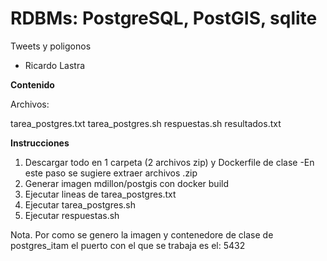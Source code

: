 # RDBMs: PostgreSQL, PostGIS, sqlite

Tweets y poligonos

* Ricardo Lastra 

**Contenido**

Archivos:

tarea_postgres.txt
tarea_postgres.sh
respuestas.sh
resultados.txt

**Instrucciones**

1. Descargar todo en 1 carpeta (2 archivos zip) y Dockerfile de clase
	-En este paso se sugiere extraer archivos .zip
2. Generar imagen mdillon/postgis con docker build
3. Ejecutar lineas de tarea_postgres.txt
4. Ejecutar tarea_postgres.sh
5. Ejecutar respuestas.sh 

Nota. Por como se genero la imagen y contenedore de clase de postgres_itam el puerto con el que se trabaja es el: 5432

